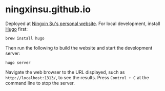 # ningxinsu.github.io

Deployed at [Ningxin Su's personal website](https://ningxinsu.github.io). For local development, install [Hugo](https://gohugo.io/) first:

```shell
brew install hugo
```

Then run the following to build the website and start the development server:

```shell
hugo server
```

Navigate the web browser to the URL displayed, such as `http://localhost:1313/`, to see the results. Press `Control + C` at the command line to stop the server.
